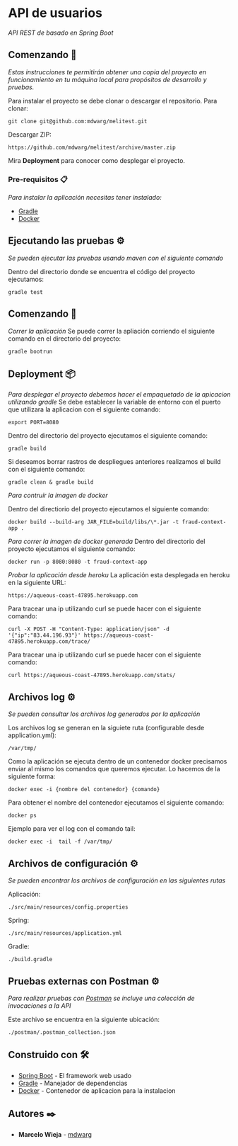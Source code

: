 # API de usuarios 

_API REST de basado en Spring Boot_

## Comenzando 🚀

_Estas instrucciones te permitirán obtener una copia del proyecto en funcionamiento en tu máquina local para propósitos de desarrollo y pruebas._

Para instalar el proyecto se debe clonar o descargar el repositorio.
Para clonar:
```
git clone git@github.com:mdwarg/melitest.git
```
Descargar ZIP:
```
https://github.com/mdwarg/melitest/archive/master.zip
```

Mira **Deployment** para conocer como desplegar el proyecto.


### Pre-requisitos 📋

_Para instalar la aplicación necesitas tener instalado:_

* [Gradle](https://gradle.org/install/)
* [Docker](https://docs.docker.com/install/)

## Ejecutando las pruebas ⚙️

_Se pueden ejecutar las pruebas usando maven con el siguiente comando_

Dentro del directorio donde se encuentra el código del proyecto ejecutamos:
```
gradle test
```

## Comenzando 🚀

_Correr la aplicación_
Se puede correr la apliación corriendo el siguiente comando en el directorio del proyecto:
```
gradle bootrun
```
## Deployment 📦

_Para desplegar el proyecto debemos hacer el empaquetado de la apicacion utilizando gradle_
Se debe establecer la variable de entorno con el puerto que utilizara la aplicacion con el siguiente comando:
```
export PORT=8080
```
Dentro del directorio del proyecto ejecutamos el siguiente comando:
```
gradle build
```
Si deseamos borrar rastros de despliegues anteriores realizamos el build con el siguiente comando:
```
gradle clean & gradle build
```

_Para contruir la imagen de docker_

Dentro del directiorio del proyecto ejecutamos el siguiente comando:
```
docker build --build-arg JAR_FILE=build/libs/\*.jar -t fraud-context-app .
```

_Para correr la imagen de docker generada_
Dentro del directorio del proyecto ejecutamos el siguiente comando:
```
docker run -p 8080:8080 -t fraud-context-app
```

_Probar la aplicación desde heroku_
La aplicación esta desplegada en heroku en la siguiente URL:
```
https://aqueous-coast-47895.herokuapp.com
```
Para tracear una ip utilizando curl se puede hacer con el siguiente comando:
```
curl -X POST -H "Content-Type: application/json" -d '{"ip":"83.44.196.93"}' https://aqueous-coast-47895.herokuapp.com/trace/
```
Para tracear una ip utilizando curl se puede hacer con el siguiente comando:
```
curl https://aqueous-coast-47895.herokuapp.com/stats/
``` 

## Archivos log ⚙️

_Se pueden consultar los archivos log generados por la aplicación_

Los archivos log se generan en la siguiete ruta (configurable desde application.yml):
```
/var/tmp/
```
Como la aplicación se ejecuta dentro de un contenedor docker precisamos enviar al mismo los comandos que queremos ejecutar. Lo hacemos de la siguiente forma:
```
docker exec -i {nombre del contenedor} {comando}
```
Para obtener el nombre del contenedor ejecutamos el siguiente comando:
```
docker ps
```

Ejemplo para ver el log con el comando tail:
```
docker exec -i  tail -f /var/tmp/
```

## Archivos de configuración ⚙️

_Se pueden encontrar los archivos de configuración en las siguientes rutas_

Aplicación:
```
./src/main/resources/config.properties
```

Spring:
```
./src/main/resources/application.yml
```

Gradle:
```
./build.gradle
```

## Pruebas externas con Postman ⚙️

_Para realizar pruebas con [Postman](https://www.getpostman.com/) se incluye una colección de invocaciones a la API_

Este archivo se encuentra en la siguiente ubicación:
```
./postman/.postman_collection.json
```

## Construido con 🛠️

* [Spring Boot](http://spring.io/projects/spring-boot) - El framework web usado
* [Gradle](https://gradle.org/) - Manejador de dependencias
* [Docker](https://www.docker.com/) - Contenedor de aplicacion para la instalacion

## Autores ✒️

* **Marcelo Wieja** - [mdwarg](https://github.com/mdwarg)
